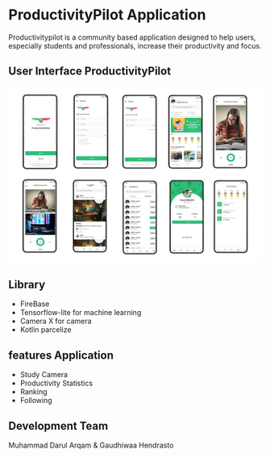 # ProductivityPilot Application
Productivitypilot is a community based application designed to help users, especially students and professionals, increase their productivity and focus.

## User Interface ProductivityPilot
![alt text](https://github.com/gaudhiwaa/productivitypilot-letsgo/blob/main/Android/ui%20productivitypilot.jpg?raw=true)

## Library
- FireBase
- Tensorflow-lite for machine learning
- Camera X for camera
- Kotlin parcelize

## features Application
- Study Camera
- Productivity Statistics
- Ranking
- Following

## Development Team
Muhammad Darul Arqam & Gaudhiwaa Hendrasto
